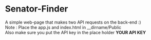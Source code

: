 # Senator-Finder
A simple web-page that makes two API requests on the back-end  :)
<br>
Note : Place the app.js and index.html in __dirname/Public 
<br>
Also make sure you put the API key in the place holder **YOUR API KEY**
